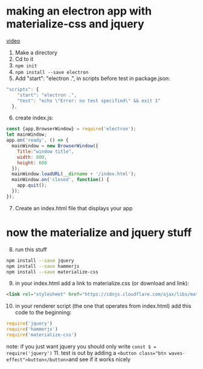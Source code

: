 # making an electron app with materialize-css and jquery
[video](https://www.google.com/search?q=building+an+electron+app&ie=utf-8&oe=utf-8&client=firefox-b-1-ab#kpvalbx=1)
1. Make a directory
2. Cd to it
3. `npm init`
4. `npm install --save electron`
5. Add "start": "electron .", in scripts before test in package.json:
```js
"scripts": {
    "start": "electron .",
    "test": "echo \"Error: no test specified\" && exit 1"
  },
```
6. create index.js:
```js
const {app,BrowserWindow} = require('electron');
let mainWindow;
app.on('ready', () => {
  mainWindow = new BrowserWindow({
    Title:"window title",
    width: 800,
    height: 600
  });
  mainWindow.loadURL(__dirname + '/index.html');
  mainWindow.on('closed', function() {
    app.quit();
  });
});
```
7. Create an index.html file that displays your app
# now the materialize and jquery stuff
8. run this stuff
```bash
npm install --save jquery
npm install --save hammerjs
npm install --save materialize-css
```
9. in your index.html add a link to materialize.css (or download and link):
```html
<link rel="stylesheet" href="https://cdnjs.cloudflare.com/ajax/libs/materialize/0.100.2/css/materialize.min.css">
```
10. in your renderer script (the one that operates from index.html) add this code to the beginning:
```js
require('jquery')
require('hammerjs')
require('materialize-css')
```
note: if you just want jquery you should only write `const $ = require('jquery')`
11. test is out by adding a `<button class="btn waves-effect">button</button>`and see if it works nicely
